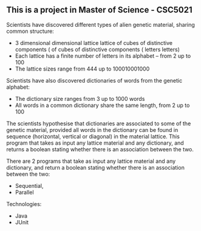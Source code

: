 This is a project in Master of Science - CSC5021
------
Scientists have discovered different types of alien genetic material, sharing common structure:

- 3 dimensional dimensional lattice lattice of cubes of distinctive components ( of cubes of distinctive components ( letters letters)
- Each lattice has a finite number of letters in its alphabet – from 2 up to 100
- The lattice sizes range from 444 up to 100010001000

Scientists have also discovered dictionaries of words from the genetic alphabet:

- The dictionary size ranges from 3 up to 1000 words
- All words in a common dictionary share the same length, from 2 up to 100

The scientists hypothesise that dictionaries are associated to some of the genetic material, provided all words in the dictionary can be found in sequence (horizontal, vertical or diagonal) in the material lattice. This program that takes as input any lattice material and any dictionary, and returns a boolean stating whether there is an association between the two.

There are 2 programs that take as input any lattice material and any dictionary, and return a boolean stating whether there is an association between the two:

- Sequential, 
- Parallel

Technologies:

- Java
- JUnit
